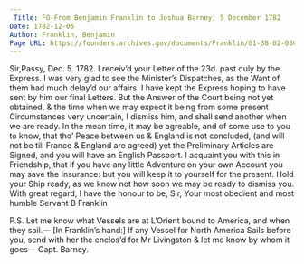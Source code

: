 ```yaml
---
 Title: FO-From Benjamin Franklin to Joshua Barney, 5 December 1782
Date: 1782-12-05
Author: Franklin, Benjamin
Page URL: https://founders.archives.gov/documents/Franklin/01-38-02-0304
---
```


Sir,Passy, Dec. 5. 1782.
I receiv’d your Letter of the 23d. past duly by the Express. I was very glad to see the Minister’s Dispatches, as the Want of them had much delay’d our affairs. I have kept the Express hoping to have sent by him our final Letters. But the Answer of the Court being not yet obtained, & the time when we may expect it being from some present Circumstances very uncertain, I dismiss him, and shall send another when we are ready. In the mean time, it may be agreable, and of some use to you to know, that tho’ Peace between us & England is not concluded, (and will not be till France & England are agreed) yet the Preliminary Articles are Signed, and you will have an English Passport. I acquaint you with this in Friendship, that if you have any little Adventure on your own Account you may save the Insurance: but you will keep it to yourself for the present. Hold your Ship ready, as we know not how soon we may be ready to dismiss you. With great regard, I have the honour to be, Sir, Your most obedient and most humble Servant
B Franklin

P.S. Let me know what Vessels are at L’Orient bound to America, and when they sail.—
[In Franklin’s hand:] If any Vessel for North America Sails before you, send with her the enclos’d for Mr Livingston & let me know by whom it goes—
Capt. Barney.


